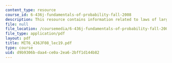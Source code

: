 ```yaml
---
content_type: resource
course_id: 6-436j-fundamentals-of-probability-fall-2008
description: This resource contains information related to laws of large numbers.
file: null
file_location: /coursemedia/6-436j-fundamentals-of-probability-fall-2008/d9b9306bdaa4ce0a2ea62bff1d144b82_MIT6_436JF08_lec19.pdf
file_type: application/pdf
layout: pdf
title: MIT6_436JF08_lec19.pdf
type: course
uid: d9b9306b-daa4-ce0a-2ea6-2bff1d144b82
---
```

